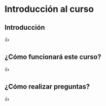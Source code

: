 # Introducción al curso									

## Introducción

:+1:

## ¿Cómo funcionará este curso?

:+1:

## ¿Cómo realizar preguntas?

:+1:
